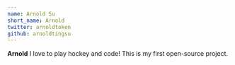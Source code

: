 ```yaml
---
name: Arnold Su
short_name: Arnold
twitter: arnoldtoken
github: arnoldtingsu
---
```


**Arnold** I love to play hockey and code! This is my first open-source project.

